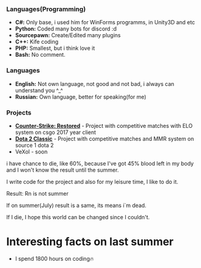 ### Languages(Programming)
- **C#:** Only base, i used him for WinForms programms, in Unity3D and etc
- **Python:** Coded many bots for discord :d 
- **Sourcepawn:** Create/Edited many plugins
- **C++:** Kife coding
- **PHP:** Smallest, but i think love it
- **Bash:** No comment.
### Languages
- **English:** Not own language, not good and not bad, i always can understand you ^_^
- **Russian:** Own language, better for speaking(for me)

### Projects
- **<a href="https://www.csrestored.xyz/">Counter-Strike: Restored</a>** - Project with competitive matches with ELO system on csgo 2017 year client
- **<a href="https://dotaclassic.ru/">Dota 2 Classic</a>** - Project with competitive matches and MMR system on source 1 dota 2
- VeXol - soon

i have chance to die, like 60%, because I've got 45% blood left in my body and I won't know the result until the summer.

I write code for the project and also for my leisure time, I like to do it.

Result: Rn is not summer

If on summer(July) result is a same, its means i`m dead.

If I die, I hope this world can be changed since I couldn't.

# Interesting facts on last summer
- I spend 1800 hours on coding🔥